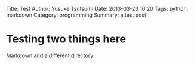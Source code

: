 Title: Test
Author: Yusuke Tsutsumi
Date: 2013-03-23 16:20
Tags: python, markdown
Category: programming
Summary: a test post

Testing two things here
=======================

Markdown and a different directory
